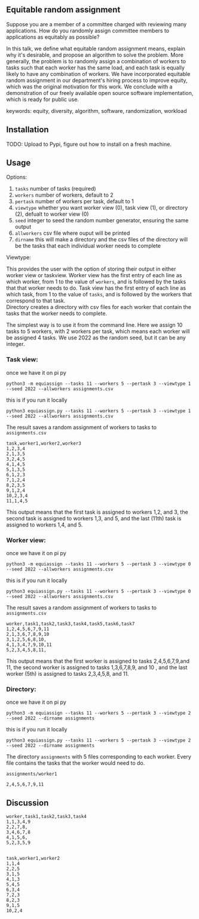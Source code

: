 ## Equitable random assignment

Suppose you are a member of a committee charged with reviewing many applications.
How do you randomly assign committee members to applications as equitably as possible?

In this talk, we define what equitable random assignment means, explain why it's desirable, and propose an algorithm to solve the problem.
More generally, the problem is to randomly assign a combination of workers to tasks such that each worker has the same load, and each task is equally likely to have any combination of workers.
We have incorporated equitable random assignment in our department's hiring process to improve equity, which was the original motivation for this work.
We conclude with a demonstration of our freely available open source software implementation, which is ready for public use.

keywords: equity, diversity, algorithm, software, randomization, workload

## Installation

TODO: Upload to Pypi, figure out how to install on a fresh machine.

## Usage

Options:

1. `tasks` number of tasks (required)
2. `workers` number of workers, default to 2
3. `pertask` number of workers per task, default to 1
4. `viewtype` whether you want worker view (0), task view (1), or directory (2), defualt to worker view (0) 
5. `seed` integer to seed the random number generator, ensuring the same output
6. `allworkers` csv file where ouput will be printed
7. `dirname` this will make a directory and the csv files of the directory will be the tasks that each individual worker needs to complete

Viewtype:

This provides the user with the option of storing their output in either worker view or taskview.
Worker view has the first entry of each line as which worker, from 1 to the value of `workers`, and is followed by the tasks that that worker needs to do.
Task view has the first entry of each line as which task, from 1 to the value of `tasks`, and is followed by the workers that correspond to that task.  
Directory creates a directory with csv files for each worker that contain the tasks that the worker needs to complete. 

The simplest way is to use it from the command line.
Here we assign 10 tasks to 5 workers, with 2 workers per task, which means each worker will be assigned 4 tasks.
We use 2022 as the random seed, but it can be any integer.

### Task view:

once we have it on pi py
```
python3 -m equiassign --tasks 11 --workers 5 --pertask 3 --viewtype 1 --seed 2022 --allworkers assignments.csv
```

this is if you run it locally
```
python3 equiassign.py --tasks 11 --workers 5 --pertask 3 --viewtype 1 --seed 2022 --allworkers assignments.csv
```

The result saves a random assignment of workers to tasks to `assignments.csv`

```
task,worker1,worker2,worker3
1,2,3,4
2,1,3,5
3,2,4,5
4,1,4,5
5,1,3,5
6,1,2,3
7,1,2,4
8,2,3,5
9,1,2,4
10,2,3,4
11,1,4,5
```

This output means that the first task is assigned to workers 1,2, and 3, the second task is assigned to workers 1,3, and 5, and the last (11th) task is assigned to workers 1,4, and 5.

### Worker view:

once we have it on pi py
```
python3 -m equiassign --tasks 11 --workers 5 --pertask 3 --viewtype 0 --seed 2022 --allworkers assignments.csv
```

this is if you run it locally
```
python3 equiassign.py --tasks 11 --workers 5 --pertask 3 --viewtype 0 --seed 2022 --allworkers assignments.csv
```

The result saves a random assignment of workers to tasks to `assignments.csv`

```
worker,task1,task2,task3,task4,task5,task6,task7
1,2,4,5,6,7,9,11
2,1,3,6,7,8,9,10
3,1,2,5,6,8,10,
4,1,3,4,7,9,10,11
5,2,3,4,5,8,11,
```

This output means that the first worker is assigned to tasks 2,4,5,6,7,9,and 11, the second worker is assigned to tasks 1,3,6,7,8,9, and 10 , and the last worker (5th) is assigned to tasks 2,3,4,5,8, and 11.


### Directory: 

once we have it on pi py
```
python3 -m equiassign --tasks 11 --workers 5 --pertask 3 --viewtype 2 --seed 2022 --dirname assignments
```

this is if you run it locally
```
python3 equiassign.py --tasks 11 --workers 5 --pertask 3 --viewtype 2 --seed 2022 --dirname assignments
```
The directory `assignments` with 5 files corresponding to each worker. Every file contains the tasks that the worker would need to do.

`assignments/worker1`
```
2,4,5,6,7,9,11
```




## Discussion


```
worker,task1,task2,task3,task4
1,1,3,4,9
2,2,7,8,
3,4,6,7,8
4,1,5,6,
5,2,3,5,9


task,worker1,worker2
1,1,4
2,2,5
3,1,5
4,1,3
5,4,5
6,3,4
7,2,3
8,2,3
9,1,5
10,2,4
```
